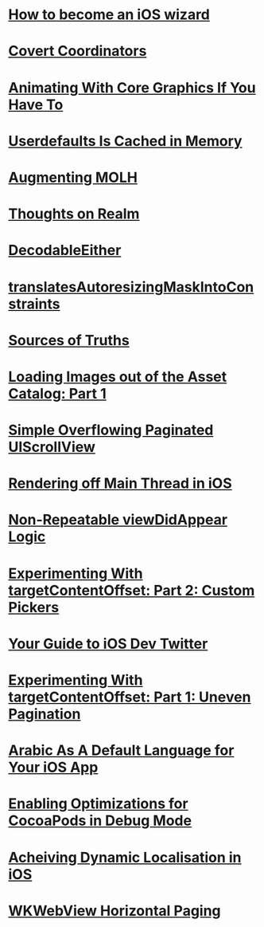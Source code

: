 # [How to become an iOS wizard](https://github.com/ahmedk92/Blog/issues/20)

# [Covert Coordinators](https://github.com/ahmedk92/Blog/issues/19)

# [Animating With Core Graphics If You Have To](https://github.com/ahmedk92/Blog/issues/18)

# [Userdefaults Is Cached in Memory](https://github.com/ahmedk92/Blog/issues/17)

# [Augmenting MOLH](https://github.com/ahmedk92/Blog/issues/16)

# [Thoughts on Realm](https://github.com/ahmedk92/Blog/issues/15)

# [DecodableEither](https://github.com/ahmedk92/Blog/issues/14)

# [translatesAutoresizingMaskIntoConstraints](https://github.com/ahmedk92/Blog/issues/13)

# [Sources of Truths](https://github.com/ahmedk92/Blog/issues/12)

# [Loading Images out of the Asset Catalog: Part 1](https://github.com/ahmedk92/Blog/issues/11)

# [Simple Overflowing Paginated UIScrollView](https://github.com/ahmedk92/Blog/issues/10)

# [Rendering off Main Thread in iOS](https://github.com/ahmedk92/Blog/issues/9)

# [Non-Repeatable viewDidAppear Logic](https://github.com/ahmedk92/Blog/issues/8)

# [Experimenting With targetContentOffset: Part 2: Custom Pickers](https://github.com/ahmedk92/Blog/issues/7)

# [Your Guide to iOS Dev Twitter](https://github.com/ahmedk92/Blog/issues/6)

# [Experimenting With targetContentOffset: Part 1: Uneven Pagination](https://github.com/ahmedk92/Blog/issues/5)

# [Arabic As A Default Language for Your iOS App](https://github.com/ahmedk92/Blog/issues/4)

# [Enabling Optimizations for CocoaPods in Debug Mode](https://github.com/ahmedk92/Blog/issues/3)

# [Acheiving Dynamic Localisation in iOS](https://github.com/ahmedk92/Blog/issues/2)

# [WKWebView Horizontal Paging](https://github.com/ahmedk92/Blog/issues/1)

